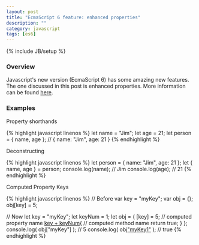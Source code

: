 ```yaml
---
layout: post
title: "EcmaScript 6 feature: enhanced properties"
description: ""
category: javascript
tags: [es6]
---
```

{% include JB/setup %}

<!-- Overview -->
<h3>Overview</h3>

Javascript's new version (EcmaScript 6) has some amazing new features. The one discussed in this post is enhanced properties.
More information can be found [here](http://www.2ality.com/2014/12/es6-oop.html).

<!-- Examples -->
<h3>Examples</h3>

<!-- Shorthands -->
Property shorthands

{% highlight javascript linenos %}
let name = "Jim";
let age = 21;
let person = { name, age }; // { name: "Jim", age: 21 }
{% endhighlight %}

<!-- Deconstructing -->
Deconstructing

{% highlight javascript linenos %}
let person = { name: "Jim", age: 21 };
let { name, age } = person;
console.log(name);  // Jim
console.log(age);   // 21
{% endhighlight %}

<!-- Computed keys -->
Computed Property Keys

{% highlight javascript linenos %}
// Before
var key = "myKey";
var obj = {};
obj[key] = 5;

// Now
let key = "myKey";
let keyNum = 1;
let obj = {
  [key] = 5;        // computed property name
  [key + keyNum](){ // computed method name
    return true;
  }
};
console.log( obj["myKey"] );    // 5
console.log( obj["myKey1"]() ); // true
{% endhighlight %}